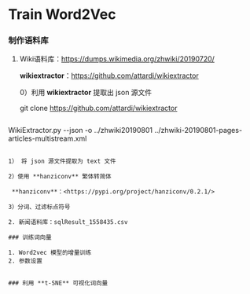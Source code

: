 # Train Word2Vec

### 制作语料库 

1. Wiki语料库：https://dumps.wikimedia.org/zhwiki/20190720/

   **wikiextractor**：https://github.com/attardi/wikiextractor

   0）利用 **wikiextractor** 提取出 json 源文件

   git clone https://github.com/attardi/wikiextractor

   ```
WikiExtractor.py --json -o ../zhwiki20190801 ../zhwiki-20190801-pages-articles-multistream.xml
   ```

   1） 将 json 源文件提取为 text 文件

   2）使用 **hanziconv** 繁体转简体

    **hanziconv**：<https://pypi.org/project/hanziconv/0.2.1/> 

   3）分词、过滤标点符号

2. 新闻语料库：sqlResult_1558435.csv

### 训练词向量

1. Word2vec 模型的增量训练
2. 参数设置


### 利用 **t-SNE** 可视化词向量

   

   

   

   







